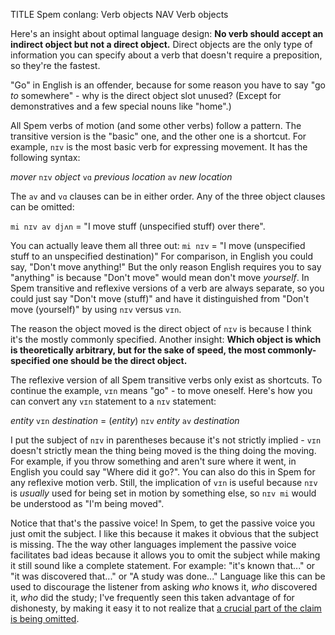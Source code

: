 TITLE Spem conlang: Verb objects
NAV Verb objects

Here's an insight about optimal language design: **No verb should accept an indirect object but not a direct object.** Direct objects are the only type of information you can specify about a verb that doesn't require a preposition, so they're the fastest.

"Go" in English is an offender, because for some reason you have to say "go *to* somewhere" - why is the direct object slot unused? (Except for demonstratives and a few special nouns like "home".)

All Spem verbs of motion (and some other verbs) follow a pattern. The transitive version is the "basic" one, and the other one is a shortcut. For example, `nɪv` is the most basic verb for expressing movement. It has the following syntax:

*mover* `nɪv` *object* `vɑ` *previous location* `av` *new location*

The `av` and `vɑ` clauses can be in either order. Any of the three object clauses can be omitted:

`mi nɪv av djʌn` = "I move stuff (unspecified stuff) over there".

You can actually leave them all three out: `mi nɪv` = "I move (unspecified stuff to an unspecified destination)" For comparison, in English you could say, "Don't move anything!" But the only reason English requires you to say "anything" is because "Don't move" would mean don't move *yourself*. In Spem transitive and reflexive versions of a verb are always separate, so you could just say "Don't move (stuff)" and have it distinguished from "Don't move (yourself)" by using `nɪv` versus `vɪn`.

The reason the object moved is the direct object of `nɪv` is because I think it's the mostly commonly specified. Another insight: **Which object is which is theoretically arbitrary, but for the sake of speed, the most commonly-specified one should be the direct object.**

The reflexive version of all Spem transitive verbs only exist as shortcuts. To continue the example, `vɪn` means "go" - to move oneself. Here's how you can convert any `vɪn` statement to a `nɪv` statement:

*entity* `vɪn` *destination* = (*entity*) `nɪv` *entity* `av` *destination*

I put the subject of `nɪv` in parentheses because it's not strictly implied - `vɪn` doesn't strictly mean the thing being moved is the thing doing the moving. For example, if you throw something and aren't sure where it went, in English you could say "Where did it go?". You can also do this in Spem for any reflexive motion verb. Still, the implication of `vɪn` is useful because `nɪv` is *usually* used for being set in motion by something else, so `nɪv mi` would be understood as "I'm being moved".

Notice that that's the passive voice! In Spem, to get the passive voice you just omit the subject. I like this because it makes it obvious that the subject is missing. The the way other languages implement the passive voice facilitates bad ideas because it allows you to omit the subject while making it still sound like a complete statement. For example: "it's known that..." or "it was discovered that..." or "A study was done..." Language like this can be used to discourage the listener from asking *who* knows it, *who* discovered it, *who* did the study; I've frequently seen this taken advantage of for dishonesty, by making it easy it to not realize that [a crucial part of the claim is being omitted](/argument/citations).
